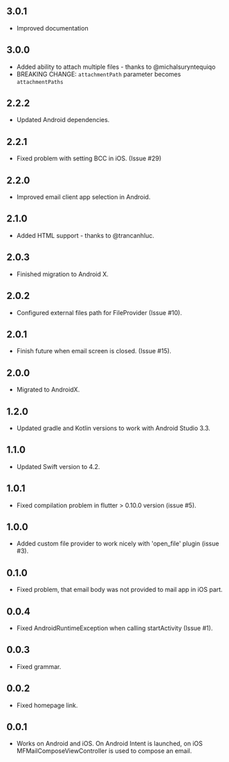 ## 3.0.1

* Improved documentation

## 3.0.0

* Added ability to attach multiple files - thanks to @michalsuryntequiqo
* BREAKING CHANGE: `attachmentPath` parameter becomes `attachmentPaths`

## 2.2.2

* Updated Android dependencies.

## 2.2.1

* Fixed problem with setting BCC in iOS. (Issue #29)

## 2.2.0

* Improved email client app selection in Android.

## 2.1.0

* Added HTML support - thanks to @trancanhluc.

## 2.0.3

* Finished migration to Android X.

## 2.0.2

* Configured external files path for FileProvider (Issue #10).

## 2.0.1

* Finish future when email screen is closed. (Issue #15).

## 2.0.0

* Migrated to AndroidX.

## 1.2.0

* Updated gradle and Kotlin versions to work with Android Studio 3.3.

## 1.1.0

* Updated Swift version to 4.2.

## 1.0.1

* Fixed compilation problem in flutter > 0.10.0 version (issue #5).

## 1.0.0

* Added custom file provider to work nicely with 'open_file' plugin (issue #3).

## 0.1.0

* Fixed problem, that email body was not provided to mail app in iOS part.

## 0.0.4

* Fixed AndroidRuntimeException when calling startActivity (Issue #1).

## 0.0.3

* Fixed grammar.

## 0.0.2

* Fixed homepage link.

## 0.0.1

* Works on Android and iOS. On Android Intent is launched, on iOS MFMailComposeViewController is used to compose an email.

